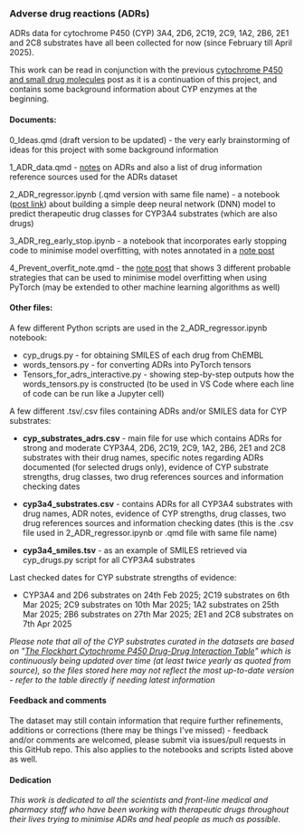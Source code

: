 ### **Adverse drug reactions** (ADRs)

ADRs data for cytochrome P450 (CYP) 3A4, 2D6, 2C19, 2C9, 1A2, 2B6, 2E1 and 2C8 substrates have all been collected for now (since February till April 2025).

This work can be read in conjunction with the previous [cytochrome P450 and small drug molecules](https://jhylin.github.io/Data_in_life_blog/posts/20_Cyp3a4_2d6_inh/1_CYP450_drugs.html) post as it is a continuation of this project, and contains some background information about CYP enzymes at the beginning.

#### **Documents**:

0_Ideas.qmd (draft version to be updated) - the very early brainstorming of ideas for this project with some background information

1_ADR_data.qmd - [notes](https://jhylin.github.io/Data_in_life_blog/posts/22_Simple_dnn_adrs/1_ADR_data.html) on ADRs and also a list of drug information reference sources used for the ADRs dataset

2_ADR_regressor.ipynb (.qmd version with same file name) - a notebook ([post link](https://jhylin.github.io/Data_in_life_blog/posts/22_Simple_dnn_adrs/2_ADR_regressor.html)) about building a simple deep neural network (DNN) model to predict therapeutic drug classes for CYP3A4 substrates (which are also drugs)

3_ADR_reg_early_stop.ipynb - a notebook that incorporates early stopping code to minimise model overfitting, with notes annotated in a [note post](https://jhylin.github.io/Data_in_life_blog/posts/22_Simple_dnn_adrs/4_Prevent_overfit_note.html)

4_Prevent_overfit_note.qmd - the [note post](https://jhylin.github.io/Data_in_life_blog/posts/22_Simple_dnn_adrs/4_Prevent_overfit_note.html) that shows 3 different probable strategies that can be used to minimise model overfitting when using PyTorch (may be extended to other machine learning algorithms as well)

#### **Other files**:

A few different Python scripts are used in the 2_ADR_regressor.ipynb notebook:
- cyp_drugs.py - for obtaining SMILES of each drug from ChEMBL
- words_tensors.py - for converting ADRs into PyTorch tensors
- Tensors_for_adrs_interactive.py - showing step-by-step outputs how the words_tensors.py is constructed (to be used in VS Code where each line of code can be run like a Jupyter cell)

A few different .tsv/.csv files containing ADRs and/or SMILES data for CYP substrates:

- **cyp_substrates_adrs.csv** - main file for use which contains ADRs for strong and moderate CYP3A4, 2D6, 2C19, 2C9, 1A2, 2B6, 2E1 and 2C8 substrates with their drug names, specific notes regarding ADRs documented (for selected drugs only), evidence of CYP substrate strengths, drug classes, two drug references sources and information checking dates

- **cyp3a4_substrates.csv** - contains ADRs for all CYP3A4 substrates with drug names, ADR notes, evidence of CYP strengths, drug classes, two drug references sources and information checking dates (this is the .csv file used in 2_ADR_regressor.ipynb or .qmd file with same file name)

- **cyp3a4_smiles.tsv** - as an example of SMILES retrieved via cyp_drugs.py script for all CYP3A4 substrates 


Last checked dates for CYP substrate strengths of evidence: 
- CYP3A4 and 2D6 substrates on 24th Feb 2025; 2C19 substrates on 6th Mar 2025; 2C9 substrates on 10th Mar 2025; 1A2 substrates on 25th Mar 2025; 2B6 substrates on 27th Mar 2025; 2E1 and 2C8 substrates on 7th Apr 2025

*Please note that all of the CYP substrates curated in the datasets are based on "[The Flockhart Cytochrome P450 Drug-Drug Interaction Table](https://drug-interactions.medicine.iu.edu/MainTable.aspx)" which is continuously being updated over time (at least twice yearly as quoted from source), so the files stored here may not reflect the most up-to-date version - refer to the table directly if needing latest information*

#### **Feedback and comments**

The dataset may still contain information that require further refinements, additions or corrections (there may be things I've missed) - feedback and/or comments are welcomed, please submit via issues/pull requests in this GitHub repo. This also applies to the notebooks and scripts listed above as well.

#### **Dedication**

*This work is dedicated to all the scientists and front-line medical and pharmacy staff who have been working with therapeutic drugs throughout their lives trying to minimise ADRs and heal people as much as possible.*
